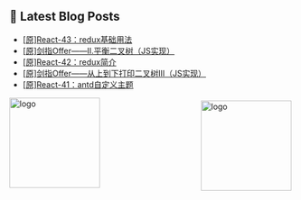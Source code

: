 ## 📕 Latest Blog Posts

<!-- BLOG-POST-LIST:START -->
- [[原]React-43：redux基础用法](https://blog.csdn.net/sinat_41696687/article/details/115741316)
- [[原]剑指Offer——II.平衡二叉树（JS实现）](https://blog.csdn.net/sinat_41696687/article/details/115748940)
- [[原]React-42：redux简介](https://blog.csdn.net/sinat_41696687/article/details/115733161)
- [[原]剑指Offer——从上到下打印二叉树III（JS实现）](https://blog.csdn.net/sinat_41696687/article/details/115720076)
- [[原]React-41：antd自定义主题](https://blog.csdn.net/sinat_41696687/article/details/115709565)
<!-- BLOG-POST-LIST:END -->
<img src="https://github-readme-stats.vercel.app/api?username=qq1120637483&show_icons=true" alt="logo" height="160" align="right" style="margin: 5px; margin-bottom: 20px;" />

<img src="https://github-profile-trophy.vercel.app/?username=qq1120637483&theme=flat&column=7" alt="logo" height="160" align="center" style="margin: auto; margin-bottom: 20px;" />


<!--
**qq1120637483/qq1120637483** is a ✨ _special_ ✨ repository because its `README.md` (this file) appears on your GitHub profile.

Here are some ideas to get you started:

- 🔭 I’m currently working on ...
- 🌱 I’m currently learning ...
- 👯 I’m looking to collaborate on ...
- 🤔 I’m looking for help with ...
- 💬 Ask me about ...
- 📫 How to reach me: ...
- 😄 Pronouns: ...
- ⚡ Fun fact: ...
-->
